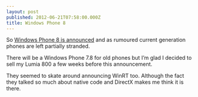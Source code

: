 ```yaml
---
layout: post
published: 2012-06-21T07:58:00.000Z
title: Windows Phone 8
---
```


So [Windows Phone 8 is announced](http://windowsteamblog.com/windows_phone/b/windowsphone/archive/2012/06/20/announcing-windows-phone-8.aspx) and as rumoured current generation phones are left partially stranded.

There will be a Windows Phone 7.8 for old phones but I’m glad I decided to sell my Lumia 800 a few weeks before this announcement.

They seemed to skate around announcing WinRT too. Although the fact they talked so much about native code and DirectX makes me think it is there.
